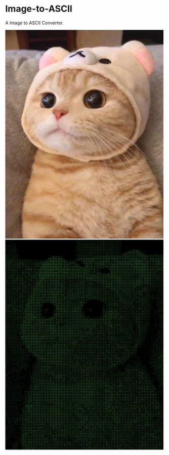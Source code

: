 # Image-to-ASCII
A Image to ASCII Converter.

![Alt text](pictures/cat.jpg?raw=true "Origional")
![Alt text](pictures/cat.png?raw=true "ASCII")